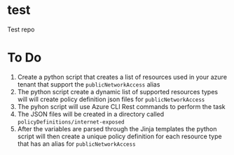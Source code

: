 # test
Test repo
# To Do
1. Create a python script that creates a list of resources used in your azure tenant that support the `publicNetworkAccess` alias
2. The python script create a dynamic list of supported resources types will will create policy definition json files for `publicNetworkAccess`
3. The pyhon script will use Azure CLI Rest commands to perform the task
4. The JSON files will be created in a directory called `policyDefinitions/internet-exposed`
5. After the variables are parsed through the Jinja templates the python script will then create a unique policy definition for each resource type that has an alias for `publicNetworkAccess`

